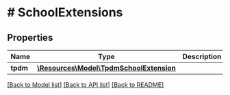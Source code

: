 # # SchoolExtensions

## Properties

Name | Type | Description | Notes
------------ | ------------- | ------------- | -------------
**tpdm** | [**\Resources\Model\TpdmSchoolExtension**](TpdmSchoolExtension.md) |  | [optional]

[[Back to Model list]](../../README.md#models) [[Back to API list]](../../README.md#endpoints) [[Back to README]](../../README.md)
